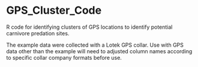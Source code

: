 # GPS_Cluster_Code
R code for identifying clusters of GPS locations to identify potential carnivore predation sites.

The example data were collected with a Lotek GPS collar. Use with GPS data other than the example will need to adjusted column names according to specific collar company formats before use.
